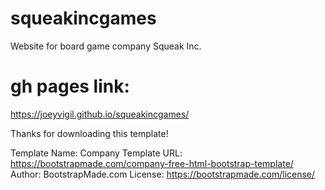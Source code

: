 # squeakincgames
Website for board game company Squeak Inc.

# gh pages link:
https://joeyvigil.github.io/squeakincgames/

Thanks for downloading this template!

Template Name: Company
Template URL: https://bootstrapmade.com/company-free-html-bootstrap-template/
Author: BootstrapMade.com
License: https://bootstrapmade.com/license/
